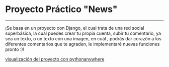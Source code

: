 #  Proyecto Práctico "News"
***
¡Se basa en un proyecto con Django, el cual trata de una red social superbásica, la cual puedes crear tu propia cuenta, subir tu comentario, ya sea un texto, o un texto con una imagen, en  cuál , podrás dar corazón a los diferentes comentarios que te agraden, le implementaré nuevas funciones pronto :)!

[visualización del proyecto con pythonanywhere ](https://sakurajima.pythonanywhere.com/)
